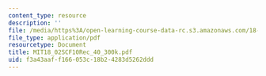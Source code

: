 ```yaml
---
content_type: resource
description: ''
file: /media/https%3A/open-learning-course-data-rc.s3.amazonaws.com/18-02sc-multivariable-calculus-fall-2010/f3a43aaff166053c18b24283d5262ddd_MIT18_02SCF10Rec_40_300k.pdf
file_type: application/pdf
resourcetype: Document
title: MIT18_02SCF10Rec_40_300k.pdf
uid: f3a43aaf-f166-053c-18b2-4283d5262ddd
---
```

